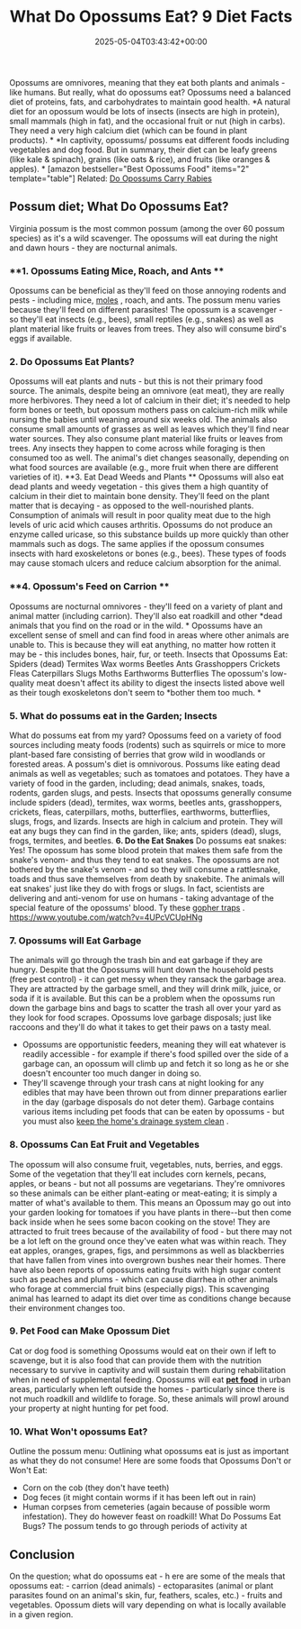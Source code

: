 ﻿---
layout: post
title: What Do Opossums Eat? 9 Diet Facts
date: '2025-05-04T03:43:42+00:00'
categories:
- Guide
- Moles
tags: []
slug: /what-do-opossums-eat/
lastmod: 2025-05-07T12:21:28+03:00
---

Opossums are omnivores, meaning that they eat both plants and animals - like humans. But really, what do opossums eat? Opossums need a balanced diet of proteins, fats, and carbohydrates to maintain good health.
*A natural diet for an opossum would be lots of insects (insects are high in protein), small mammals (high in fat), and the occasional fruit or nut (high in carbs). They need a very high calcium diet (which can be found in plant products). *
*In captivity, opossums/ possums eat different foods including vegetables and dog food. But in summary, their diet can be leafy greens (like kale & spinach), grains (like oats & rice), and fruits (like oranges & apples). *
[amazon bestseller="Best Opossums Food" items="2" template="table"]
Related:
[Do Opossums Carry Rabies](https://pestpolicy.com/do-opossums-carry-rabies/)
## Possum diet; What Do Opossums Eat?
Virginia possum is the most common possum (among the over 60 possum species) as it's a wild scavenger. The opossums will eat during the night and dawn hours - they are nocturnal animals.
### **1. Opossums Eating Mice, Roach, and Ants **
Opossums can be beneficial as they'll feed on those annoying rodents and pests - including mice,
[moles](https://pestpolicy.com/best-mole-traps/)
, roach, and ants. The possum menu varies because they'll feed on different parasites!
The opossum is a scavenger - so they'll eat insects (e.g., bees), small reptiles (e.g., snakes) as well as plant material like fruits or leaves from trees. They also will consume bird's eggs if available.
### 2. Do Opossums Eat Plants?
Opossums will eat plants and nuts - but this is not their primary food source. The animals, despite being an omnivore (eat meat), they are really more herbivores.
They need a lot of calcium in their diet; it's needed to help form bones or teeth, but opossum mothers pass on calcium-rich milk while nursing the babies until weaning around six weeks old.
The animals also consume small amounts of grasses as well as leaves which they'll find near water sources. They also consume plant material like fruits or leaves from trees.
Any insects they happen to come across while foraging is then consumed too as well. The animal's diet changes seasonally, depending on what food sources are available (e.g., more fruit when there are different varieties of it).
**3. Eat Dead Weeds and Plants **
Opossums will also eat dead plants and weedy vegetation - this gives them a high quantity of calcium in their diet to maintain bone density. They'll feed on the plant matter that is decaying - as opposed to the well-nourished plants.
Consumption of animals will result in poor quality meat due to the high levels of uric acid which causes arthritis. Opossums do not produce an enzyme called uricase, so this substance builds up more quickly than other mammals such as dogs.
The same applies if the opossum consumes insects with hard exoskeletons or bones (e.g., bees). These types of foods may cause stomach ulcers and reduce calcium absorption for the animal.
### **4. Opossum's Feed on Carrion **
Opossums are nocturnal omnivores - they'll feed on a variety of plant and animal matter (including carrion). They'll also eat roadkill and other
*dead animals that you find on the road or in the wild. *
Opossums have an excellent sense of smell and can find food in areas where other animals are unable to. This is because they will eat anything, no matter how rotten it may be - this includes bones, hair, fur, or teeth.
Insects that Opossums Eat: Spiders (dead) Termites Wax worms Beetles Ants Grasshoppers Crickets Fleas Caterpillars Slugs Moths Earthworms Butterflies
The opossum's low-quality meat doesn't affect its ability to digest the insects listed above well as their tough exoskeletons don't seem to
*bother them too much. *
### 5. What do possums eat in the Garden; Insects
What do possums eat from my yard? Opossums feed on a variety of food sources including meaty foods (rodents) such as squirrels or mice to more plant-based fare consisting of berries that grow wild in woodlands or forested areas.
A possum's diet is omnivorous. Possums like eating dead animals as well as vegetables; such as tomatoes and potatoes. They have a variety of food in the garden, including; dead animals, snakes, toads, rodents, garden slugs, and pests.
Insects that opossums generally consume include spiders (dead), termites, wax worms, beetles ants, grasshoppers, crickets, fleas, caterpillars, moths, butterflies, earthworms, butterflies, slugs, frogs, and lizards.
Insects are high in calcium and protein. They will eat any bugs they can find in the garden, like; ants, spiders (dead), slugs, frogs, termites, and beetles.
**6. Do the Eat Snakes**
Do possums eat snakes: Yes! The opossum has some blood protein that makes them safe from the snake's venom- and thus they tend to eat snakes.
The opossums are not bothered by the snake's venom - and so they will consume a rattlesnake, toads and thus save themselves from death by snakebite. The animals will eat snakes' just like they do with frogs or slugs.
In fact, scientists are delivering and anti-venom for use on humans - taking advantage of the special feature of the opossums' blood. Ty these
[gopher traps](https://pestpolicy.com/best-gopher-traps/)
.
https://www.youtube.com/watch?v=4UPcVCUpHNg
### **7. Opossums will Eat Garbage**
The animals will go through the trash bin and eat garbage if they are hungry. Despite that the Opossums will hunt down the household pests (free pest control) - it can get messy when they ransack the garbage area.
They are attracted by the garbage smell, and they will drink milk, juice, or soda if it is available. But this can be a problem when the opossums run down the garbage bins and bags to scatter the trash all over your yard as they look for food scrapes.
Opossums love garbage disposals; just like raccoons and they'll do what it takes to get their paws on a tasty meal.
- Opossums are opportunistic feeders, meaning they will eat whatever is readily accessible - for example if there's food spilled over the side of a garbage can, an opossum will climb up and fetch it so long as he or she doesn't encounter too much danger in doing so.
- They'll scavenge through your trash cans at night looking for any edibles that may have been thrown out from dinner preparations earlier in the day (garbage disposals do not deter them).
Garbage contains various items including pet foods that can be eaten by opossums - but you must also
[keep the home's drainage system clean](https://pestpolicy.com/best-drain-cleaner//)
.
### 8. Opossums Can Eat Fruit and Vegetables
The opossum will also consume fruit, vegetables, nuts, berries, and eggs. Some of the vegetation that they'll eat includes corn kernels, pecans, apples, or beans - but not all possums are vegetarians.
They're omnivores so these animals can be either plant-eating or meat-eating; it is simply a matter of what's available to them. This means an Opossum may go out into your garden looking for tomatoes if you have plants in there--but then come back inside when he sees some bacon cooking on the stove!
They are attracted to fruit trees because of the availability of food - but there may not be a lot left on the ground once they've eaten what was within reach.
They eat apples, oranges, grapes, figs, and persimmons as well as blackberries that have fallen from vines into overgrown bushes near their homes.
There have also been reports of opossums eating fruits with high sugar content such as peaches and plums - which can cause diarrhea in other animals who forage at commercial fruit bins (especially pigs).
This scavenging animal has learned to adapt its diet over time as conditions change because their environment changes too.
### 9. Pet Food can Make Opossum Diet
Cat or dog food is something Opossums would eat on their own if left to scavenge, but it is also food that can provide them with the nutrition necessary to survive in captivity and will sustain them during rehabilitation when in need of supplemental feeding.
Opossums will eat
[**pet food**](http://agrilifecdn.tamu.edu/txwildlifeservices/files/2016/08/Opossum.pdf)
in urban areas, particularly when left outside the homes - particularly since there is not much roadkill and wildlife to forage. So, these animals will prowl around your property at night hunting for pet food.
### 10. What Won't opossums Eat?
Outline the possum menu: Outlining what opossums eat is just as important as what they do not consume! Here are some foods that Opossums Don't or Won't Eat:
- Corn on the cob (they don't have teeth)
- Dog feces (it might contain worms if it has been left out in rain)
- Human corpses from cemeteries (again because of possible worm infestation). They do however feast on roadkill! What Do Possums Eat Bugs? The possum tends to go through periods of activity at
## Conclusion
On the question; what do opossums eat - h
ere are some of the meals that opossums eat: - carrion (dead animals) - ectoparasites (animal or plant parasites found on an animal's skin, fur, feathers, scales, etc.) - fruits and vegetables. Opossum diets will vary depending on what is locally available in a given region.